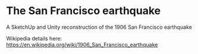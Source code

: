 # The San Francisco earthquake
A SketchUp and Unity reconstruction of the 1906 San Francisco earthquake

Wikipedia details here: https://en.wikipedia.org/wiki/1906_San_Francisco_earthquake
